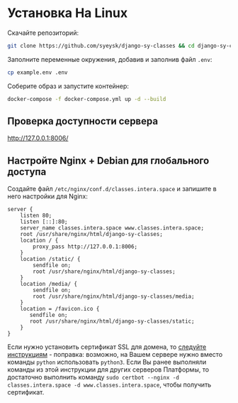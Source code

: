# Установка На Linux

Скачайте репозиторий:

```sh
git clone https://github.com/syeysk/django-sy-classes && cd django-sy-classes
```

Заполните переменные окружения, добавив и заполнив файл `.env`:
```sh
cp example.env .env
```


Соберите образ и запустите контейнер:

```sh
docker-compose -f docker-compose.yml up -d --build
```

## Проверка доступности сервера

<http://127.0.0.1:8006/>

## Настройте Nginx + Debian для глобального доступа

Создайте файл `/etc/nginx/conf.d/classes.intera.space` и запишите в него настройки для Nginx:

```
server {
    listen 80;
    listen [::]:80;
    server_name classes.intera.space www.classes.intera.space;
    root /usr/share/nginx/html/django-sy-classes;
    location / {
        proxy_pass http://127.0.0.1:8006;
    }
    location /static/ {
        sendfile on;
        root /usr/share/nginx/html/django-sy-classes;
    }
    location /media/ {
        sendfile on;
        root /usr/share/nginx/html/django-sy-classes/media;
    }
    location = /favicon.ico {
       sendfile on;
       root /usr/share/nginx/html/django-sy-classes/static;
    }
}
```

Если нужно установить сертификат SSL для домена, то [следуйте инструкциям](https://www.nginx.com/blog/using-free-ssltls-certificates-from-lets-encrypt-with-nginx/) - поправка: возможно, на Вашем сервере нужно вместо команды `python` использовать `python3`.
Если Вы ранее выполняли команды из этой инструкции для других серверов Платформы, то достаточно выполнить команду `sudo certbot --nginx -d classes.intera.space -d www.classes.intera.space`, чтобы получить сертификат.
